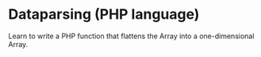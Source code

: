 # Dataparsing (PHP language)
Learn to write a PHP function that flattens the Array into a one-dimensional Array.

